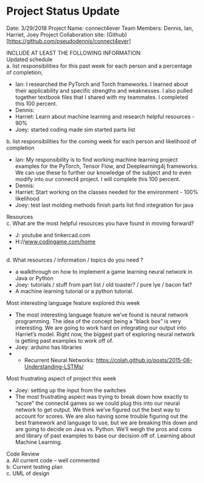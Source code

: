 # Project Status Update  

Date:  3/29/2018
Project Name: connect4ever
Team Members: Dennis, Ian, Harriet, Joey
Project Collaboration site: (Github)[https://github.com/pseudodennis/connect4ever]  

INCLUDE AT LEAST THE FOLLOWING INFORMATION:  
Updated schedule  
a. list responsibilities for this past week for each person and a percentage of completion;  
  - Ian: I researched the PyTorch and Torch frameworks. I learned about their applicability and specific strengths and weaknesses. I also pulled together textbook files that I shared with my teammates. I completed this 100 percent.
  - Dennis:
  - Harriet: Learn about machine learning and research helpful resources - 90%
  - Joey: started coding
          made sim
          started parts list

b. list responsibilities for the coming week for each person and likelihood of completion  
  - Ian: My responsibility is to find working machine learning project examples for the PyTorch, Tensor Flow, and Deeplearning4j frameworks. We can use these to further our knowledge of the subject and to even modify into our connect4 project. I will complete this 100 percent.
  - Dennis:
  - Harriet: Start working on the classes needed for the environment - 100% likelihood
  - Joey: test last molding methods
          finish parts list
          find integration for java  
          
Resources  
c. What are the most helpful resources you have found in moving forward?  
  - J: youtube and tinkercad.com
  - H://www.codingame.com/home
  - 


d. What resources / information / topics do you need ?  
  - a walkthrough on how to implement a game learning neural network in Java or Python
  - Joey: tutorials / stuff from part list / old toaster? / pure lye / bacon fat?
  - A machine learning tutorial or a python tutorial.


Most interesting language feature explored this week  
-	The most interesting language feature we’ve found is neural network programming. The idea of the concept being a “black box” is very interesting. We are going to work hard on integrating our output into Harriet’s model. Right now, the biggest part of exploring neural network is getting past examples to work off of.
- Joey: arduino has libraries 
-   - Recurrent Neural Networks: https://colah.github.io/posts/2015-08-Understanding-LSTMs/

Most frustrating aspect of project this week  
  - Joey: setting up the input from the switches
  -	The most frustrating aspect was trying to break down how exactly to “score” the connect4 games so we could plug this into our neural network to get output. We think we’ve figured out the best way to account for scores. We are also having some trouble figuring out the best framework and language to use, but we are breaking this down and are going to decide on Java vs. Python. We’ll weigh the pros and cons and library of past examples to base our decision off of.
Learning about Machine Learning.

Code Review  
a. All current code – well commented  
b. Current testing plan  
c. UML of design  
